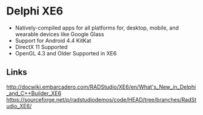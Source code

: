 # Delphi XE6

- Natively-compiled apps for all platforms for, desktop, mobile, and wearable devices like Google Glass
- Support for Android 4.4 KitKat
- DirectX 11 Supported
- OpenGL 4.3 and Older Supported in XE6

## Links

http://docwiki.embarcadero.com/RADStudio/XE6/en/What's_New_in_Delphi_and_C++Builder_XE6
https://sourceforge.net/p/radstudiodemos/code/HEAD/tree/branches/RadStudio_XE6/
